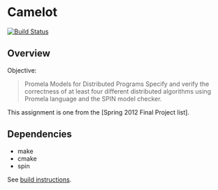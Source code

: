 Camelot
=======

[![Build Status](https://travis-ci.org/stormosson/camelot.svg?branch=develop)](https://travis-ci.org/stormosson/camelot)

Overview
--------

Objective:

> Promela Models for Distributed Programs Specify and verify the correctness of
> at least four different distributed algorithms using Promela language and the
> SPIN model checker.

This assignment is one from the [Spring 2012 Final Project list].

Dependencies
------------

-   make
-   cmake
-   spin

See [build instructions].

  [build instructions]: https://github.com/stormosson/camelot/tree/master/src
  [Sptinr 2012 Final Project list]: http://users.ece.utexas.edu/~garg/sp16-proj.html
